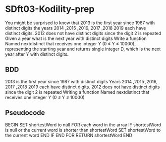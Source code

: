 # SDft03-Kodility-prep


You might be surprised to know that 2013 is the first year since 1987 with distinct digits the years 2014 ,2015 ,2016, 2017 ,2018 2019 each have distinct digits. 2012 does not have distinct digits since the digit 2 is repeated Given a year what is the next year with distinct digits
Write a function Named nextdistinct that receives one integer Y (0 ≤ Y ≤ 10000), representing the starting year and returns single integer D, which is the next year after Y with distinct digits.

## BDD
2013 is the first year since 1987 with distinct digits
Years 2014 ,2015 ,2016, 2017 ,2018 2019 each have distinct digits.
2012 does not have distinct digits since the digit 2 is repeated
Writing a function Named nextdistinct that receives one integer Y (0 ≤ Y ≤ 10000)

## Pseudocode


   BEGIN
     SET shortestWord to null
     FOR each word in the array
         IF shortestWord is null or the current word is shorter than shortestWord
             SET shortestWord to the current word
         END IF
     END FOR
     RETURN shortestWord
   END


